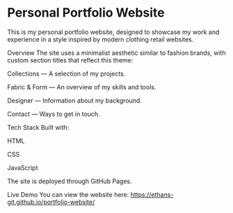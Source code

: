 # Personal Portfolio Website
This is my personal portfolio website, designed to showcase my work and experience in a style inspired by modern clothing retail websites.

Overview
The site uses a minimalist aesthetic similar to fashion brands, with custom section titles that reflect this theme:

Collections — A selection of my projects.

Fabric & Form — An overview of my skills and tools.

Designer — Information about my background.

Contact — Ways to get in touch.

Tech Stack
Built with:

HTML

CSS

JavaScript

The site is deployed through GitHub Pages.

Live Demo
You can view the website here:
https://ethans-git.github.io/portfolio-website/
